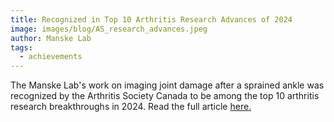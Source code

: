 ```yaml
---
title: Recognized in Top 10 Arthritis Research Advances of 2024
image: images/blog/AS_research_advances.jpeg
author: Manske Lab
tags:
  - achievements
---
```


The Manske Lab's work on imaging joint damage after a sprained ankle was recognized by the Arthritis Society Canada to be among the top 10 arthritis research breakthroughs in 2024.
Read the full article [here.](https://arthritis.ca/about-arthritis/arthritis-in-the-news/news/top-10-arthritis-research-breakthroughs-in-2024-funded-by-arthritis-society-canada)